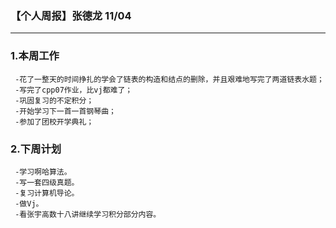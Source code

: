 ### 【个人周报】张德龙 11/04
---------
### 1.本周工作
     -花了一整天的时间挣扎的学会了链表的构造和结点的删除，并且艰难地写完了两道链表水题；
     -写完了cpp07作业，比vj都难了；
     -巩固复习的不定积分；
     -开始学习下一首一首钢琴曲；
     -参加了团校开学典礼；
### 2.下周计划
     -学习啊哈算法。
     -写一套四级真题。
     -复习计算机导论。
     -做Vj。
     -看张宇高数十八讲继续学习积分部分内容。
